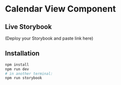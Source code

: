 # Calendar View Component

## Live Storybook
(Deploy your Storybook and paste link here)

## Installation
```bash
npm install
npm run dev
# in another terminal:
npm run storybook
